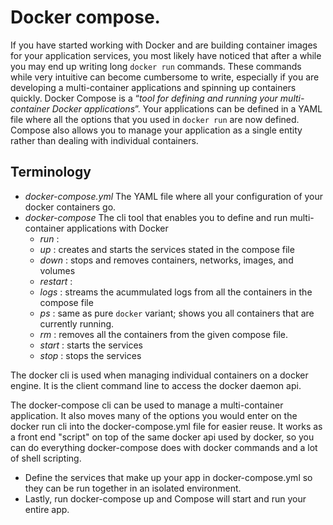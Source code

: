 # Docker compose.

If you have started working with Docker and are building container images for your application services, you most likely have noticed that after a while you may end up writing long `docker run` commands. 
These commands while very intuitive can become cumbersome to write, especially if you are developing a multi-container applications and spinning up containers quickly. 
Docker Compose is a “*tool for defining and running your multi-container Docker applications*”. 
Your applications can be defined in a YAML file where all the options that you used in `docker run` are now defined. 
Compose also allows you to manage your application as a single entity rather than dealing with individual containers.

## Terminology
- *docker-compose.yml* The YAML file where all your configuration of your docker containers go.
- *docker-compose* The cli tool that enables you to define and run multi-container applications with Docker
  - *run* :
  - *up* : creates and starts the services stated in the compose file
  - *down* : stops and removes containers, networks, images, and volumes
  - *restart* : 
  - *logs* : streams the acummulated logs from all the containers in the compose file
  - *ps* : same as pure `docker` variant; shows you all containers that are currently running.
  - *rm* : removes all the containers from the given compose file.
  - *start* : starts the services
  - *stop* : stops the services

The docker cli is used when managing individual containers on a docker engine. 
It is the client command line to access the docker daemon api.

The docker-compose cli can be used to manage a multi-container application. 
It also moves many of the options you would enter on the docker run cli into the docker-compose.yml file for easier reuse. 
It works as a front end "script" on top of the same docker api used by docker, so you can do everything docker-compose does with docker commands and a lot of shell scripting.



* Define the services that make up your app in docker-compose.yml so they can be run together in an isolated environment.
* Lastly, run docker-compose up and Compose will start and run your entire app.


